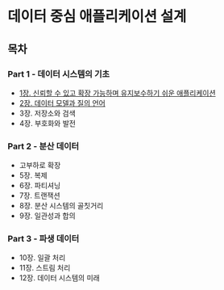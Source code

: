 # 데이터 중심 애플리케이션 설계
## 목차
### Part 1 - 데이터 시스템의 기초
- [1장. 신뢰할 수 있고 확장 가능하며 유지보수하기 쉬운 애플리케이션](./contents/chapter01.md)
- [2장. 데이터 모델과 질의 언어](./contents/chapter02.md)
- 3장. 저장소와 검색
- 4장. 부호화와 발전

### Part 2 - 분산 데이터
- 고부하로 확장
- 5장. 복제
- 6장. 파티셔닝
- 7장. 트랜잭션
- 8장. 분산 시스템의 골칫거리
- 9장. 일관성과 합의

### Part 3 - 파생 데이터
- 10장. 일괄 처리
- 11장. 스트림 처리
- 12장. 데이터 시스템의 미래